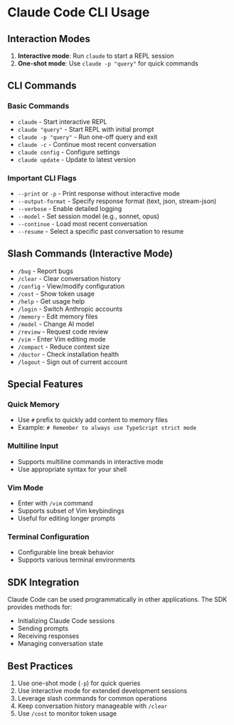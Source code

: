 # Claude Code CLI Usage

## Interaction Modes

1. **Interactive mode**: Run `claude` to start a REPL session
2. **One-shot mode**: Use `claude -p "query"` for quick commands

## CLI Commands

### Basic Commands
- `claude` - Start interactive REPL
- `claude "query"` - Start REPL with initial prompt
- `claude -p "query"` - Run one-off query and exit
- `claude -c` - Continue most recent conversation
- `claude config` - Configure settings
- `claude update` - Update to latest version

### Important CLI Flags
- `--print` or `-p` - Print response without interactive mode
- `--output-format` - Specify response format (text, json, stream-json)
- `--verbose` - Enable detailed logging
- `--model` - Set session model (e.g., sonnet, opus)
- `--continue` - Load most recent conversation
- `--resume` - Select a specific past conversation to resume

## Slash Commands (Interactive Mode)

- `/bug` - Report bugs
- `/clear` - Clear conversation history
- `/config` - View/modify configuration
- `/cost` - Show token usage
- `/help` - Get usage help
- `/login` - Switch Anthropic accounts
- `/memory` - Edit memory files
- `/model` - Change AI model
- `/review` - Request code review
- `/vim` - Enter Vim editing mode
- `/compact` - Reduce context size
- `/doctor` - Check installation health
- `/logout` - Sign out of current account

## Special Features

### Quick Memory
- Use `#` prefix to quickly add content to memory files
- Example: `# Remember to always use TypeScript strict mode`

### Multiline Input
- Supports multiline commands in interactive mode
- Use appropriate syntax for your shell

### Vim Mode
- Enter with `/vim` command
- Supports subset of Vim keybindings
- Useful for editing longer prompts

### Terminal Configuration
- Configurable line break behavior
- Supports various terminal environments

## SDK Integration

Claude Code can be used programmatically in other applications. The SDK provides methods for:
- Initializing Claude Code sessions
- Sending prompts
- Receiving responses
- Managing conversation state

## Best Practices

1. Use one-shot mode (`-p`) for quick queries
2. Use interactive mode for extended development sessions
3. Leverage slash commands for common operations
4. Keep conversation history manageable with `/clear`
5. Use `/cost` to monitor token usage